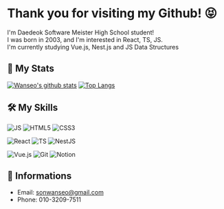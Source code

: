 # Thank you for visiting my Github! 😝
I'm Daedeok Software Meister High School student!  
I was born in 2003, and I'm interested in React, TS, JS.  
I'm currently studying Vue.js, Nest.js and JS Data Structures

## 🚥 My Stats
[![Wanseo's github stats](https://github-readme-stats.vercel.app/api?username=Sonwanseo&bg_color=30,ed6159,6cadef&title_color=fff&text_color=fff)](https://github.com/anuraghazra/github-readme-stats)
[![Top Langs](https://github-readme-stats.vercel.app/api/top-langs/?username=Sonwanseo&layout=compact&show_icons=true&theme=dracula)](https://github.com/anuraghazra/github-readme-stats)

## 🛠 My Skills
![JS](https://img.shields.io/badge/JavaScript-%E2%98%85%E2%98%85%E2%98%85%E2%98%85%E2%98%86-F7DF1E?style=&logo=JavaScript)
![HTML5](https://img.shields.io/badge/HTML5-%E2%98%85%E2%98%85%E2%98%85%E2%98%86%E2%98%86-E34F26?style=&logo=HTML5)
![CSS3](https://img.shields.io/badge/CSS3-%E2%98%85%E2%98%85%E2%98%85%E2%98%86%E2%98%86-1572B6?style=&logo=CSS3)

![React](https://img.shields.io/badge/React-%E2%98%85%E2%98%85%E2%98%85%E2%98%85%E2%98%86-61DAFB?style=&logo=React)
![TS](https://img.shields.io/badge/TypeScript-%E2%98%85%E2%98%85%E2%98%85%E2%98%86%E2%98%86-007ACC?style=&logo=TypeScript)
![NestJS](https://img.shields.io/badge/NestJS-%E2%98%85%E2%98%85%E2%98%86%E2%98%86%E2%98%86-181717?style=&logo=NestJS)

![Vue.js](https://img.shields.io/badge/Vue.js-%E2%98%85%E2%98%86%E2%98%86%E2%98%86%E2%98%86-F05032?style=&logo=Vue.js)
![Git](https://img.shields.io/badge/Git-%E2%98%85%E2%98%85%E2%98%85%E2%98%86%E2%98%86-4A154B?style=&logo=Git)
![Notion](https://img.shields.io/badge/Notion-%E2%98%85%E2%98%85%E2%98%86%E2%98%86%E2%98%86-000000?style=&logo=Notion)

## 📕 Informations
- Email: sonwanseo@gmail.com
- Phone: 010-3209-7511
